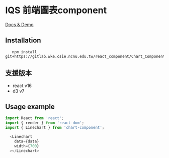 # IQS 前端圖表component

[Docs & Demo](./styleguide/index.html)

## Installation
```
   npm install git+https://gitlab.wke.csie.ncnu.edu.tw/react_component/Chart_Component.git
```

## 支援版本
    
* react v16
* d3 v7

## Usage example
```js
import React from 'react';
import { render } from 'react-dom';
import { Linechart } from 'chart-component';

  <Linechart 
    data={data}
    width={700}
  ></Linechart>
```




 

